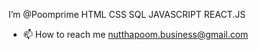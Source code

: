  I’m @Poomprime
HTML CSS SQL JAVASCRIPT REACT.JS 
- 📫 How to reach me nutthapoom.business@gmail.com

<!---
Poomprime/Poomprime is a ✨ special ✨ repository because its `README.md` (this file) appears on your GitHub profile.
You can click the Preview link to take a look at your changes.
--->
